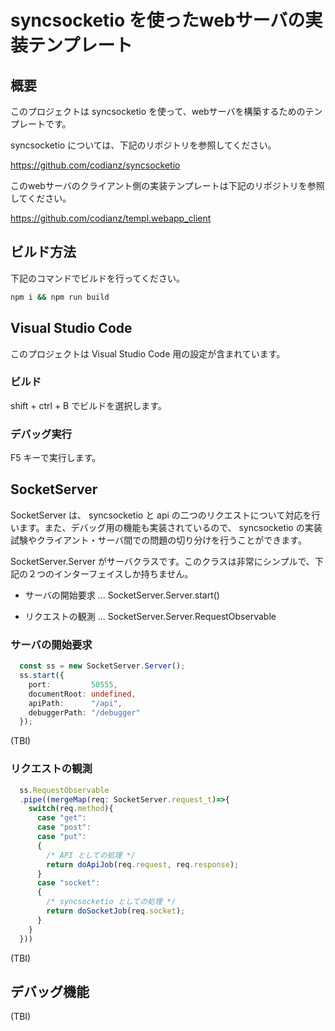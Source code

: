 # syncsocketio を使ったwebサーバの実装テンプレート

## 概要

このプロジェクトは syncsocketio を使って、webサーバを構築するためのテンプレートです。

syncsocketio については、下記のリポジトリを参照してください。

https://github.com/codianz/syncsocketio

このwebサーバのクライアント側の実装テンプレートは下記のリポジトリを参照してください。

https://github.com/codianz/templ.webapp_client


## ビルド方法

下記のコマンドでビルドを行ってください。

```sh
npm i && npm run build
```

## Visual Studio Code

このプロジェクトは Visual Studio Code 用の設定が含まれています。

### ビルド

shift + ctrl + B でビルドを選択します。


### デバッグ実行

F5 キーで実行します。

## SocketServer

SocketServer は、 syncsocketio と api の二つのリクエストについて対応を行います。また、デバッグ用の機能も実装されているので、 syncsocketio の実装試験やクライアント・サーバ間での問題の切り分けを行うことができます。

SocketServer.Server がサーバクラスです。このクラスは非常にシンプルで、下記の２つのインターフェイスしか持ちません。

* サーバの開始要求 ... SocketServer.Server.start()

* リクエストの観測 ... SocketServer.Server.RequestObservable

### サーバの開始要求

```Typescript
  const ss = new SocketServer.Server();
  ss.start({
    port:         50555,
    documentRoot: undefined,
    apiPath:      "/api",
    debuggerPath: "/debugger"
  });
```

(TBI)

### リクエストの観測

```Typescript
  ss.RequestObservable
  .pipe((mergeMap(req: SocketServer.request_t)=>{
    switch(req.method){
      case "get":
      case "post":
      case "put":
      {
        /* API としての処理 */
        return doApiJob(req.request, req.response);
      }
      case "socket":
      {
        /* syncsocketio としての処理 */
        return doSocketJob(req.socket);
      }
    }
  }))
```

(TBI)

## デバッグ機能

(TBI)


